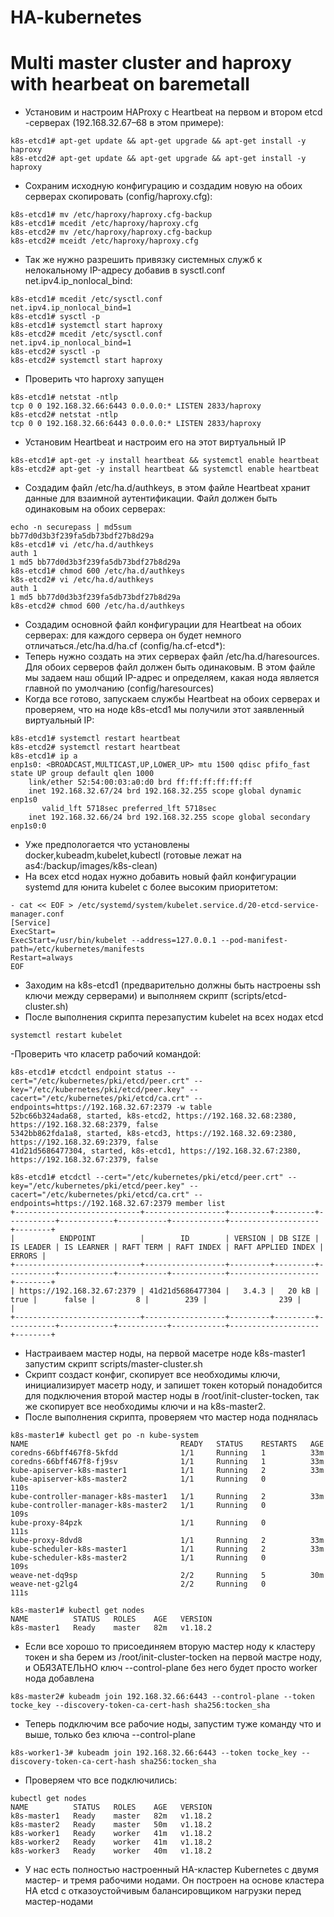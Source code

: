 # HA-kubernetes
# Multi master cluster and haproxy with hearbeat on baremetall

- Установим и настроим HAProxy с Heartbeat на первом и втором etcd -серверах (192.168.32.67–68 в этом примере):
```
k8s-etcd1# apt-get update && apt-get upgrade && apt-get install -y haproxy 
k8s-etcd2# apt-get update && apt-get upgrade && apt-get install -y haproxy
```
- Сохраним исходную конфигурацию и создадим новую на обоих серверах скопировать (config/haproxy.cfg):
```
k8s-etcd1# mv /etc/haproxy/haproxy.cfg-backup
k8s-etcd1# mcedit /etc/haproxy/haproxy.cfg
k8s-etcd2# mv /etc/haproxy/haproxy.cfg-backup
k8s-etcd2# mceidt /etc/haproxy/haproxy.cfg
```
- Так же нужно разрешить привязку системных служб к нелокальному IP-адресу добавив в sysctl.conf net.ipv4.ip_nonlocal_bind:
```
k8s-etcd1# mcedit /etc/sysctl.conf
net.ipv4.ip_nonlocal_bind=1
k8s-etcd1# sysctl -p
k8s-etcd1# systemctl start haproxy
k8s-etcd2# mcedit /etc/sysctl.conf
net.ipv4.ip_nonlocal_bind=1
k8s-etcd2# sysctl -p
k8s-etcd2# systemctl start haproxy
```
- Проверить что haproxy запущен
```
k8s-etcd1# netstat -ntlp
tcp 0 0 192.168.32.66:6443 0.0.0.0:* LISTEN 2833/haproxy
k8s-etcd2# netstat -ntlp
tcp 0 0 192.168.32.66:6443 0.0.0.0:* LISTEN 2833/haproxy
```
- Установим Heartbeat и настроим его на этот виртуальный IP
```
k8s-etcd1# apt-get -y install heartbeat && systemctl enable heartbeat
k8s-etcd2# apt-get -y install heartbeat && systemctl enable heartbeat
```
- Создадим файл /etc/ha.d/authkeys, в этом файле Heartbeat хранит данные для взаимной аутентификации. Файл должен быть одинаковым на обоих серверах:
```
echo -n securepass | md5sum
bb77d0d3b3f239fa5db73bdf27b8d29a
k8s-etcd1# vi /etc/ha.d/authkeys
auth 1
1 md5 bb77d0d3b3f239fa5db73bdf27b8d29a
k8s-etcd1# chmod 600 /etc/ha.d/authkeys
k8s-etcd2# vi /etc/ha.d/authkeys
auth 1
1 md5 bb77d0d3b3f239fa5db73bdf27b8d29a
k8s-etcd2# chmod 600 /etc/ha.d/authkeys
```
- Создадим основной файл конфигурации для Heartbeat на обоих серверах: для каждого сервера он будет немного отличаться./etc/ha.d/ha.cf (сonfig/ha.cf-etcd*):
- Теперь нужно создать на этих серверах файл /etc/ha.d/haresources. Для обоих серверов файл должен быть одинаковым. В этом файле мы задаем наш общий IP-адрес и определяем, какая нода является главной по умолчанию (config/haresources)
- Когда все готово, запускаем службы Heartbeat на обоих серверах и проверяем, что на ноде k8s-etcd1 мы получили этот заявленный виртуальный IP:
```
k8s-etcd1# systemctl restart heartbeat
k8s-etcd2# systemctl restart heartbeat
k8s-etcd1# ip a
enp1s0: <BROADCAST,MULTICAST,UP,LOWER_UP> mtu 1500 qdisc pfifo_fast state UP group default qlen 1000
    link/ether 52:54:00:03:a0:d0 brd ff:ff:ff:ff:ff:ff
    inet 192.168.32.67/24 brd 192.168.32.255 scope global dynamic enp1s0
       valid_lft 5718sec preferred_lft 5718sec
    inet 192.168.32.66/24 brd 192.168.32.255 scope global secondary enp1s0:0
```
- Уже предпологается что установлены docker,kubeadm,kubelet,kubectl (готовые лежат на as4:/backup/images/k8s-clean)
- На всех etcd нодах нужно добавить новый файл конфигурации systemd для юнита kubelet с более высоким приоритетом:
```
- cat << EOF > /etc/systemd/system/kubelet.service.d/20-etcd-service-manager.conf
[Service]
ExecStart=
ExecStart=/usr/bin/kubelet --address=127.0.0.1 --pod-manifest-path=/etc/kubernetes/manifests
Restart=always
EOF
```
- Заходим на k8s-etcd1 (предварительно должны быть настроены ssh ключи между серверами) и выполняем скрипт (scripts/etcd-cluster.sh)
- После выполнения скрипта перезапустим kubelet на всех нодах etcd
```
systemctl restart kubelet
```
-Проверить что класетр рабочий командой:
```
k8s-etcd1# etcdctl endpoint status --cert="/etc/kubernetes/pki/etcd/peer.crt" --key="/etc/kubernetes/pki/etcd/peer.key" --cacert="/etc/kubernetes/pki/etcd/ca.crt" --endpoints=https://192.168.32.67:2379 -w table
52bc66b324ada68, started, k8s-etcd2, https://192.168.32.68:2380, https://192.168.32.68:2379, false
5342bb862fda1a8, started, k8s-etcd3, https://192.168.32.69:2380, https://192.168.32.69:2379, false
41d21d5686477304, started, k8s-etcd1, https://192.168.32.67:2380, https://192.168.32.67:2379, false

k8s-etcd1# etcdctl --cert="/etc/kubernetes/pki/etcd/peer.crt" --key="/etc/kubernetes/pki/etcd/peer.key" --cacert="/etc/kubernetes/pki/etcd/ca.crt" --endpoints=https://192.168.32.67:2379 member list
+----------------------------+------------------+---------+---------+-----------+------------+-----------+------------+--------------------+--------+
|          ENDPOINT          |        ID        | VERSION | DB SIZE | IS LEADER | IS LEARNER | RAFT TERM | RAFT INDEX | RAFT APPLIED INDEX | ERRORS |
+----------------------------+------------------+---------+---------+-----------+------------+-----------+------------+--------------------+--------+
| https://192.168.32.67:2379 | 41d21d5686477304 |   3.4.3 |   20 kB |      true |      false |         8 |        239 |                239 |        |
+----------------------------+------------------+---------+---------+-----------+------------+-----------+------------+--------------------+--------+
```
- Настраиваем мастер ноды, на первой масетре ноде k8s-master1 запустим скрипт scripts/master-cluster.sh
- Скрипт создаст конфиг, скопирует все необходимы ключи, инициализирует масетр ноду, и запишет токен который понадобится для подключения второй мастер ноды в /root/init-cluster-tocken, так же скопирует все необходимы ключи и на k8s-master2.
- После выполнения скрипта, проверяем что мастер нода поднялась
```
k8s-master1# kubectl get po -n kube-system
NAME                                  READY   STATUS    RESTARTS   AGE
coredns-66bff467f8-5kfdd              1/1     Running   1          33m
coredns-66bff467f8-fj9sv              1/1     Running   1          33m
kube-apiserver-k8s-master1            1/1     Running   2          33m
kube-apiserver-k8s-master2            1/1     Running   0          110s
kube-controller-manager-k8s-master1   1/1     Running   2          33m
kube-controller-manager-k8s-master2   1/1     Running   0          109s
kube-proxy-84pzk                      1/1     Running   0          111s
kube-proxy-8dvd8                      1/1     Running   2          33m
kube-scheduler-k8s-master1            1/1     Running   2          33m
kube-scheduler-k8s-master2            1/1     Running   0          109s
weave-net-dq9sp                       2/2     Running   5          30m
weave-net-g2lg4                       2/2     Running   0          111s

k8s-master1# kubectl get nodes
NAME          STATUS   ROLES    AGE   VERSION
k8s-master1   Ready    master   82m   v1.18.2
```
- Если все хорошо то присоединяем вторую мастер ноду к кластеру токен и sha берем из /root/init-cluster-tocken на первой мастре ноду, и ОБЯЗАТЕЛЬНО ключ --control-plane без него будет просто worker нода добавлена
```
k8s-master2# kubeadm join 192.168.32.66:6443 --control-plane --token tocke_key --discovery-token-ca-cert-hash sha256:tocken_sha
```
- Теперь подключим все рабочие ноды, запустим туже команду что и выше, только без ключа --control-plane
```
k8s-worker1-3# kubeadm join 192.168.32.66:6443 --token tocke_key --discovery-token-ca-cert-hash sha256:tocken_sha
```
- Проверяем что все подключились:
```
kubectl get nodes
NAME          STATUS   ROLES    AGE   VERSION
k8s-master1   Ready    master   82m   v1.18.2
k8s-master2   Ready    master   50m   v1.18.2
k8s-worker1   Ready    worker   41m   v1.18.2
k8s-worker2   Ready    worker   41m   v1.18.2
k8s-worker3   Ready    worker   40m   v1.18.2
```
- У нас есть полностью настроенный HA-кластер Kubernetes с двумя мастер- и тремя рабочими нодами. Он построен на основе кластера HA etcd с отказоустойчивым балансировщиком нагрузки перед мастер-нодами
